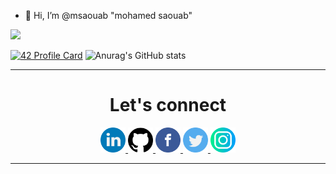 -  👋 Hi, I’m @msaouab "mohamed saouab"

![](https://komarev.com/ghpvc/?username=msaouab&color=blue)
<!---
msaouab/msaouab is a ✨ special ✨ repository because its `README.md` (this file) appears on your GitHub profile.
You can click the Preview link to take a look at your changes.
--->
[![42 Profile Card](https://1337-readme.vercel.app/api/profile?cursus=42cursus&dark=true&login=msaouab)](https://github.com/mohouyizme/1337-readme)
![Anurag's GitHub stats](https://github-readme-stats.vercel.app/api?username=msaouab&show_icons=true&theme=cobalt)

 ---
 
<h1 align="center">Let's connect</h1>
  
<p align="center">
<a href="https://www.linkedin.com/in/msaouab">
 <img src="/img/linkedin.png" width="40" />
</a>
<a href="https://github.com/msaouab">
 <img src="/img/github-logo.png" width="40" />
</a>
<a href="https://www.facebook.com/msaouab">
 <img src="/img/facebook.png" width="40" />
</a>
<a href="https://twitter.com/msaouab">
 <img src="/img/twitter.png" width="40" />
</a>
<a href="https://www.instagram.com/themedsaouab/">
 <img src="/img/instagram.png" width="40" />
</a>
  </p>

 ---
